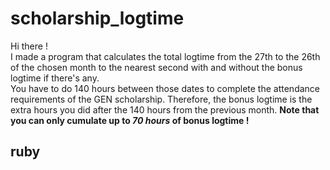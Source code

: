 # scholarship_logtime
Hi there !  
I made a program that calculates the total logtime from the 27th to the 26th of the chosen month to the nearest second with and without the bonus logtime if there's any.  
You have to do 140 hours between those dates to complete the attendance requirements of the GEN scholarship.
Therefore, the bonus logtime is the extra hours you did after the 140 hours from the previous month.
**Note that you can only cumulate up to _70 hours_ of bonus logtime !**

## ruby
